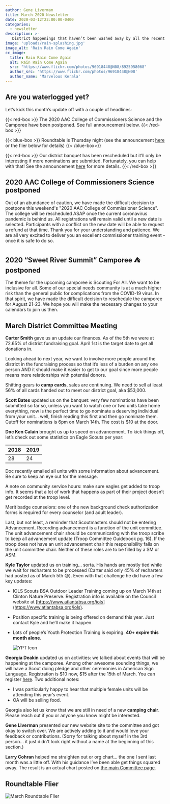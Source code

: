 ```yaml
---
author: Gene Liverman
title: March 2020 Newsletter
date: 2020-03-12T22:00:00-0400
categories:
  - newsletter
description: >-
   District happenings that haven’t been washed away by all the recent rain
image: 'uploads/rain-splashing.jpg'
image_alt: 'Rain Rain Come Again'
cc_image:
  title: Rain Rain Come Again
  alt: Rain Rain Come Again
  src: "https://www.flickr.com/photos/96918448@N08/8925958068"
  author_src: 'https://www.flickr.com/photos/96918448@N08'
  author_name: 'Marvelous Kerala'
---
```


## Are you waterlogged yet?

Let’s kick this month’s update off with a couple of headlines:

{{< red-box >}}
The 2020 AAC College of Commissioners Science and the Camporee have been postponed. See full announcement below.
{{< /red-box >}}

{{< blue-box >}}
Roundtable is Thursday night (see the announcement <a href="/blog/2020-03-10-march-round-table/">here</a> or the flier below for details)
{{< /blue-box>}}

{{< red-box >}}
Our district banquet has been rescheduled but it’ll only be interesting if more nominations are submitted. Fortunately, you can help with that! See the announcement <a href="/blog/2020-03-03-new-banquet-scheduled/">here</a> for more details.
{{< /red-box >}}

## 2020 AAC College of Commissioners Science postponed

Out of an abundance of caution, we have made the difficult decision to postpone this weekend's "2020 AAC College of Commissioner Science". The college will be rescheduled ASAP once the current coronavirus pandemic is behind us. All registrations will remain valid until a new date is selected. Participants with a conflict on the new date will be able to request a refund at that time. Thank you for your understanding and patience. We are all very excited to deliver you an excellent commissioner training event - once it is safe to do so.

## 2020 “Sweet River Summit” Camporee ⛺ postponed

The theme for the upcoming camporee is Scouting For All. We want to be inclusive for all. Some of our special needs community is at a much higher risk than the general public for complications from the COVID-19 virus. In that spirit, we have made the difficult decision to reschedule the camporee for August 21-23. We hope you will make the necessary changes to your calendars to join us then.

## March District Committee Meeting

**Carter Smith** gave us an update our finances. As of the 5th we were at 72.65% of district fundraising goal. April 1st is the target date to get all donations in.

Looking ahead to next year, we want to involve more people around the district in the fundraising process so that it’s less of a burden on any one person AND it should make it easier to get to our goal since more people means more relationships with potential donors.

Shifting gears to **camp cards**, sales are continuing. We need to sell at least 56% of all cards handed out to meet our district goal, aka $53,000.

**Scott Bates** updated us on the banquet: very few nominations have been submitted so far so, unless you want to watch one or two units take home everything, now is the perfect time to go nominate a deserving individual from your unit... well, finish reading this first and then go nominate them. Cutoff for nominations is 6pm on March 14th. The cost is $10 at the door.

**Doc Ken Calain** brought us up to speed on advancement. To kick things off, let’s check out some statistics on Eagle Scouts per year:

| 2018 | 2019 |
| ---- | ---- |
| 28   | 24   |

Doc recently emailed all units with some information about advancement. Be sure to keep an eye out for the message.

A note on community service hours: make sure eagles get added to troop info. It seems that a lot of work that happens as part of their project doesn’t get recorded at the troop level.

Merit badge counselors: one of the new background check authorization forms is required for every counselor (and adult leader).

Last, but not least, a reminder that Scoutmasters should not be entering Advancement. Recording advancement is a function of the unit committee. The unit advancement chair should be communicating with the troop scribe to keep all advancement update (Troop Committee Guidebook pg. 16).  If the troop does not have an unit advancement chair this responsibility falls on the unit committee chair. Neither of these roles are to be filled by a SM or ASM.

**Kyle Taylor** updated us on training... sorta. His hands are mostly tied while we wait for recharters to be processed (Carter said only 45% of recharters had posted as of March 5th 😞). Even with that challenge he did have a few key updates:

* IOLS Scouts BSA Outdoor Leader Training coming up on March 14th at Clinton Nature Preserve. Registration info is available on the Council website at [https://www.atlantabsa.org/iols](https://www.atlantabsa.org/iols).
* Position specific training is being offered on demand this year. Just contact Kyle and he’ll make it happen.
* Lots of people’s Youth Protection Training is expiring. **40+ expire this month alone**.

  ![YPT Icon](/uploads/YPT-Banner.png)

**Georgia Deakin** updated us on activities: we talked about events that will be happening at the camporee. Among other awesome sounding things, we will have a Scout doing pledge and other ceremonies in American Sign Language. Registration is $10 now, $15 after the 15th of March. You can register [here](https://www.atlantabsa.org/calendar/district/720/Indian-Springs). Two additional notes:

* I was particularly happy to hear that multiple female units will be attending this year’s event.
* OA will be selling food.

Georgia also let us know that we are still in need of a new **camping chair**. Please reach out if you or anyone you know might be interested.

**Gene Liverman** presented our new website site to the committee and got okay to switch over. We are actively adding to it and would love your feedback or contributions. (Sorry for talking about myself in the 3rd person... it just didn't look right without a name at the beginning of this section.)

**Larry Cohran** helped me straighten out or org chart... the one I sent last month was a little off. With his guidance I’ve been able get things squared away. The result is an actual chart posted on [the main Committee page](/committee/).

## Roundtable Flier

![March Roundtable Flier](/uploads/march-rt-flyer.jpg "March Roundtable Flier")
